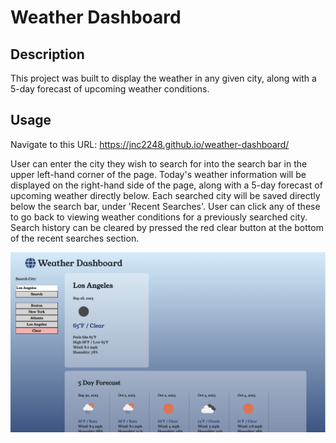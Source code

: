 # Weather Dashboard

## Description

This project was built to display the weather in any given city, along with a 5-day forecast of upcoming weather conditions.

## Usage

Navigate to this URL: https://jnc2248.github.io/weather-dashboard/

User can enter the city they wish to search for into the search bar in the upper left-hand corner of the page. Today's weather information will be displayed on the right-hand side of the page, along with a 5-day forecast of upcoming weather directly below. Each searched city will be saved directly below the search bar, under 'Recent Searches'. User can click any of these to go back to viewing weather conditions for a previously searched city. Search history can be cleared by pressed the red clear button at the bottom of the recent searches section.

![Screenshot of Weather Dashboard](./assets/images/weather-dashboard-screenshot.png)
